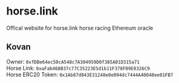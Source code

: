 # horse.link
Offical website for horse.link horse racing Ethereum oracle

## Kovan
Owner: `0xfDBe64ec50cA548c7A304959D0f385A01D315a71`  
Horse Link: `0xaFab468B37c77C35223E5d1b11F378F09E0326C9`  
Horse ERC20 Token:  `0x1Ab87d843E31248e0e094dc7444A40048ee01FB7`  
